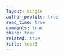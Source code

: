 ```yaml
---
layout: single
author_profile: true
read_time: true
comments: true
share: true
related: true
title: test3
---
```


